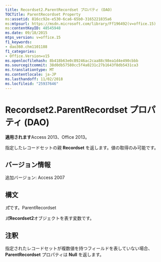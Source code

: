 ```yaml
---
title: Recordset2.ParentRecordset プロパティ (DAO)
TOCTitle: ParentRecordset Property
ms:assetid: 816cc92e-e530-6ca6-65b0-3165221835a6
ms:mtpsurl: https://msdn.microsoft.com/library/Ff196492(v=office.15)
ms:contentKeyID: 48545948
ms.date: 09/18/2015
mtps_version: v=office.15
f1_keywords:
- dao360.chm1101188
f1_categories:
- Office.Version=v15
ms.openlocfilehash: 8b418b63e0c89246ac2caa88c98ea1d4e490cbbb
ms.sourcegitcommit: 38d0db57580cc5f4a0231c27b1643f8db5431ca3
ms.translationtype: MT
ms.contentlocale: ja-JP
ms.lasthandoff: 11/02/2018
ms.locfileid: "25937646"
---
```

# <a name="recordset2parentrecordset-property-dao"></a>Recordset2.ParentRecordset プロパティ (DAO)


**適用されます**Access 2013、Office 2013。 

指定したレコードセットの親 **Recordset** を返します。値の取得のみ可能です。

## <a name="version-information"></a>バージョン情報

追加バージョン: Access 2007

## <a name="syntax"></a>構文

*式*です。ParentRecordset

*式***Recordset2**オブジェクトを表す変数です。

## <a name="remarks"></a>注釈

指定されたレコードセットが複数値を持つフィールドを表していない場合、 **ParentRecordset** プロパティは **Null** を返します。

